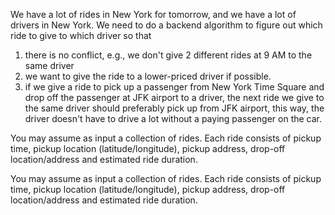We have a lot of rides in New York for tomorrow, and we have a lot of drivers in New York. We
need to do a backend algorithm to figure out which ride to give to which driver so that

1. there is no conflict, e.g., we don't give 2 different rides at 9 AM to the same driver
2. we want to give the ride to a lower-priced driver if possible.
3. if we give a ride to pick up a passenger from New York Time Square and drop off the
passenger at JFK airport to a driver, the next ride we give to the same driver should preferably
pick up from JFK airport, this way, the driver doesn't have to drive a lot without a paying
passenger on the car.

You may assume as input a collection of rides. Each ride consists of pickup time, pickup location
(latitude/longitude), pickup address, drop-off location/address and estimated ride duration.

You may assume as input a collection of rides. Each ride consists of pickup time,
pickup location (latitude/longitude), pickup address, drop-off location/address and estimated ride
duration.
